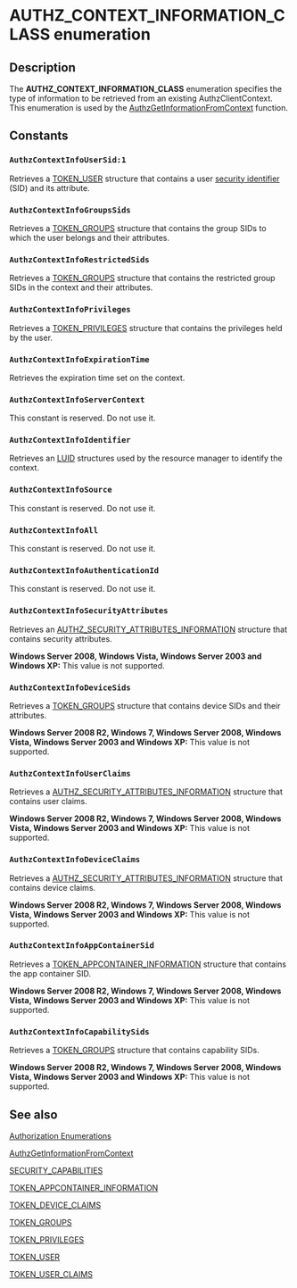 # AUTHZ_CONTEXT_INFORMATION_CLASS enumeration

## Description

The **AUTHZ_CONTEXT_INFORMATION_CLASS** enumeration specifies the type of information to be retrieved from an existing AuthzClientContext. This enumeration is used by the [AuthzGetInformationFromContext](https://learn.microsoft.com/windows/desktop/api/authz/nf-authz-authzgetinformationfromcontext) function.

## Constants

### `AuthzContextInfoUserSid:1`

Retrieves a [TOKEN_USER](https://learn.microsoft.com/windows/desktop/api/winnt/ns-winnt-token_user) structure that contains a user [security identifier](https://learn.microsoft.com/windows/desktop/SecGloss/s-gly) (SID) and its attribute.

### `AuthzContextInfoGroupsSids`

Retrieves a [TOKEN_GROUPS](https://learn.microsoft.com/windows/desktop/api/winnt/ns-winnt-token_groups) structure that contains the group SIDs to which the user belongs and their attributes.

### `AuthzContextInfoRestrictedSids`

Retrieves a [TOKEN_GROUPS](https://learn.microsoft.com/windows/desktop/api/winnt/ns-winnt-token_groups) structure that contains the restricted group SIDs in the context and their attributes.

### `AuthzContextInfoPrivileges`

Retrieves a [TOKEN_PRIVILEGES](https://learn.microsoft.com/windows/desktop/api/winnt/ns-winnt-token_privileges) structure that contains the privileges held by the user.

### `AuthzContextInfoExpirationTime`

Retrieves the expiration time set on the context.

### `AuthzContextInfoServerContext`

This constant is reserved. Do not use it.

### `AuthzContextInfoIdentifier`

Retrieves an [LUID](https://learn.microsoft.com/windows/desktop/api/winnt/ns-winnt-luid) structures used by the resource manager to identify the context.

### `AuthzContextInfoSource`

This constant is reserved. Do not use it.

### `AuthzContextInfoAll`

This constant is reserved. Do not use it.

### `AuthzContextInfoAuthenticationId`

This constant is reserved. Do not use it.

### `AuthzContextInfoSecurityAttributes`

Retrieves an [AUTHZ_SECURITY_ATTRIBUTES_INFORMATION](https://learn.microsoft.com/windows/desktop/api/authz/ns-authz-authz_security_attributes_information) structure that contains security attributes.

**Windows Server 2008, Windows Vista, Windows Server 2003 and Windows XP:** This value is not supported.

### `AuthzContextInfoDeviceSids`

Retrieves a [TOKEN_GROUPS](https://learn.microsoft.com/windows/desktop/api/winnt/ns-winnt-token_groups) structure that contains device SIDs and their attributes.

**Windows Server 2008 R2, Windows 7, Windows Server 2008, Windows Vista, Windows Server 2003 and Windows XP:** This value is not supported.

### `AuthzContextInfoUserClaims`

Retrieves a [AUTHZ_SECURITY_ATTRIBUTES_INFORMATION](https://learn.microsoft.com/windows/desktop/api/authz/ns-authz-authz_security_attributes_information) structure that contains user claims.

**Windows Server 2008 R2, Windows 7, Windows Server 2008, Windows Vista, Windows Server 2003 and Windows XP:** This value is not supported.

### `AuthzContextInfoDeviceClaims`

Retrieves a [AUTHZ_SECURITY_ATTRIBUTES_INFORMATION](https://learn.microsoft.com/windows/desktop/api/authz/ns-authz-authz_security_attributes_information) structure that contains device claims.

**Windows Server 2008 R2, Windows 7, Windows Server 2008, Windows Vista, Windows Server 2003 and Windows XP:** This value is not supported.

### `AuthzContextInfoAppContainerSid`

Retrieves a [TOKEN_APPCONTAINER_INFORMATION](https://learn.microsoft.com/windows/desktop/api/winnt/ns-winnt-token_appcontainer_information) structure that contains the app container SID.

**Windows Server 2008 R2, Windows 7, Windows Server 2008, Windows Vista, Windows Server 2003 and Windows XP:** This value is not supported.

### `AuthzContextInfoCapabilitySids`

Retrieves a [TOKEN_GROUPS](https://learn.microsoft.com/windows/desktop/api/winnt/ns-winnt-token_groups) structure that contains capability SIDs.

**Windows Server 2008 R2, Windows 7, Windows Server 2008, Windows Vista, Windows Server 2003 and Windows XP:** This value is not supported.

## See also

[Authorization Enumerations](https://learn.microsoft.com/windows/desktop/SecAuthZ/authorization-enumerations)

[AuthzGetInformationFromContext](https://learn.microsoft.com/windows/desktop/api/authz/nf-authz-authzgetinformationfromcontext)

[SECURITY_CAPABILITIES](https://learn.microsoft.com/windows/desktop/api/winnt/ns-winnt-security_capabilities)

[TOKEN_APPCONTAINER_INFORMATION](https://learn.microsoft.com/windows/desktop/api/winnt/ns-winnt-token_appcontainer_information)

[TOKEN_DEVICE_CLAIMS](https://learn.microsoft.com/windows/desktop/api/winnt/ns-winnt-token_device_claims)

[TOKEN_GROUPS](https://learn.microsoft.com/windows/desktop/api/winnt/ns-winnt-token_groups)

[TOKEN_PRIVILEGES](https://learn.microsoft.com/windows/desktop/api/winnt/ns-winnt-token_privileges)

[TOKEN_USER](https://learn.microsoft.com/windows/desktop/api/winnt/ns-winnt-token_user)

[TOKEN_USER_CLAIMS](https://learn.microsoft.com/windows/desktop/api/winnt/ns-winnt-token_user_claims)